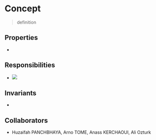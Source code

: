 # Concept

> definition

## Properties

- 

## Responsibilities

- ![](IMG_5283.jpg)

## Invariants

- 

## Collaborators

- Huzaifah PANCHBHAYA, Arno TOME, Anass KERCHAOUI, Ali Ozturk
